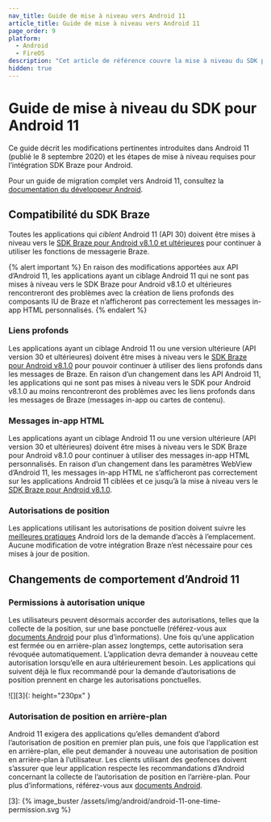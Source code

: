 ```yaml
---
nav_title: Guide de mise à niveau vers Android 11
article_title: Guide de mise à niveau vers Android 11
page_order: 9
platform: 
  - Android
  - FireOS
description: "Cet article de référence couvre la mise à niveau du SDK pour Android 11, mettant en évidence des changements tels que la création de liens profonds, la compatibilité SDK, etc."
hidden: true
---
```


# Guide de mise à niveau du SDK pour Android 11

Ce guide décrit les modifications pertinentes introduites dans Android 11 (publié le 8 septembre 2020) et les étapes de mise à niveau requises pour l’intégration SDK Braze pour Android.

Pour un guide de migration complet vers Android 11, consultez la [documentation du développeur Android](https://developer.android.com/preview/migration).

## Compatibilité du SDK Braze

Toutes les applications qui _ciblent_ Android 11 (API 30) doivent être mises à niveau vers le [SDK Braze pour Android v8.1.0 et ultérieures][1] pour continuer à utiliser les fonctions de messagerie Braze.

{% alert important %}
En raison des modifications apportées aux API d’Android 11, les applications ayant un ciblage Android 11 qui ne sont pas mises à niveau vers le SDK Braze pour Android v8.1.0 et ultérieures rencontreront des problèmes avec la création de liens profonds des composants IU de Braze et n’afficheront pas correctement les messages in-app HTML personnalisés.
{% endalert %}

### Liens profonds

Les applications ayant un ciblage Android 11 ou une version ultérieure (API version 30 et ultérieures) doivent être mises à niveau vers le [SDK Braze pour Android v8.1.0][1] pour pouvoir continuer à utiliser des liens profonds dans les messages de Braze. En raison d’un changement dans les API Android 11, les applications qui ne sont pas mises à niveau vers le SDK pour Android v8.1.0 au moins rencontreront des problèmes avec les liens profonds dans les messages de Braze (messages in-app ou cartes de contenu).

### Messages in-app HTML

Les applications ayant un ciblage Android 11 ou une version ultérieure (API version 30 et ultérieures) doivent être mises à niveau vers le SDK Braze pour Android v8.1.0 pour continuer à utiliser des messages in-app HTML personnalisés. En raison d’un changement dans les paramètres WebView d’Android 11, les messages in-app HTML ne s’afficheront pas correctement sur les applications Android 11 ciblées et ce jusqu’à la mise à niveau vers le [SDK Braze pour Android v8.1.0][1]. 

### Autorisations de position

Les applications utilisant les autorisations de position doivent suivre les [meilleures pratiques](https://developer.android.com/preview/privacy/location#change-details) Android lors de la demande d’accès à l’emplacement. Aucune modification de votre intégration Braze n’est nécessaire pour ces mises à jour de position.

## Changements de comportement d’Android 11

### Permissions à autorisation unique

Les utilisateurs peuvent désormais accorder des autorisations, telles que la collecte de la position, sur une base ponctuelle (référez-vous aux [documents Android](https://developer.android.com/preview/privacy/location#one-time-access) pour plus d’informations). Une fois qu’une application est fermée ou en arrière-plan assez longtemps, cette autorisation sera révoquée automatiquement. L’application devra demander à nouveau cette autorisation lorsqu’elle en aura ultérieurement besoin. Les applications qui suivent déjà le flux recommandé pour la demande d’autorisations de position prennent en charge les autorisations ponctuelles.

![][3]{: height="230px" }

### Autorisation de position en arrière-plan

Android 11 exigera des applications qu’elles demandent d’abord l’autorisation de position en premier plan puis, une fois que l’application est en arrière-plan, elle peut demander à nouveau une autorisation de position en arrière-plan à l’utilisateur. 
Les clients utilisant des geofences doivent s’assurer que leur application respecte les recommandations d’Android concernant la collecte de l’autorisation de position en l’arrière-plan. Pour plus d’informations, référez-vous aux [documents Android](https://developer.android.com/preview/privacy/location#background-location).

[1]: https://github.com/Appboy/appboy-android-sdk/blob/master/CHANGELOG.md#810
[3]: {% image_buster /assets/img/android/android-11-one-time-permission.svg %}
